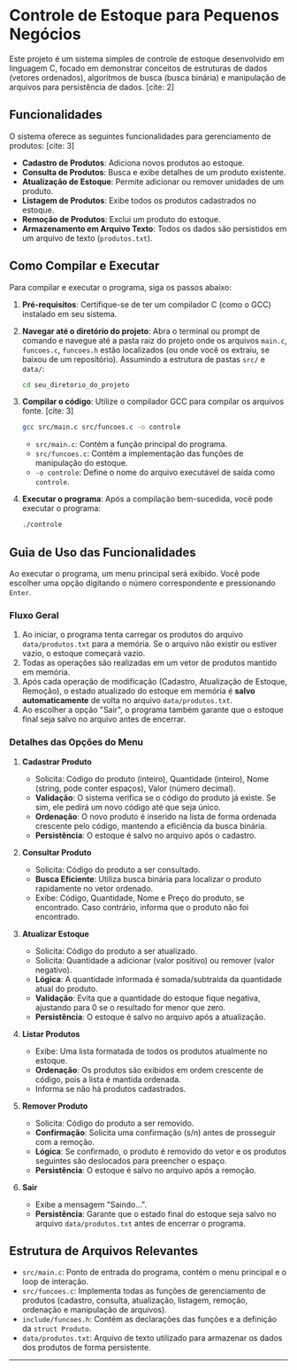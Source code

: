 # Controle de Estoque para Pequenos Negócios

Este projeto é um sistema simples de controle de estoque desenvolvido em linguagem C, focado em demonstrar conceitos de estruturas de dados (vetores ordenados), algoritmos de busca (busca binária) e manipulação de arquivos para persistência de dados. [cite: 2]

## Funcionalidades

O sistema oferece as seguintes funcionalidades para gerenciamento de produtos: [cite: 3]

* **Cadastro de Produtos**: Adiciona novos produtos ao estoque.
* **Consulta de Produtos**: Busca e exibe detalhes de um produto existente.
* **Atualização de Estoque**: Permite adicionar ou remover unidades de um produto.
* **Listagem de Produtos**: Exibe todos os produtos cadastrados no estoque.
* **Remoção de Produtos**: Exclui um produto do estoque.
* **Armazenamento em Arquivo Texto**: Todos os dados são persistidos em um arquivo de texto (`produtos.txt`).

## Como Compilar e Executar

Para compilar e executar o programa, siga os passos abaixo:

1.  **Pré-requisitos**: Certifique-se de ter um compilador C (como o GCC) instalado em seu sistema.

2.  **Navegar até o diretório do projeto**:
    Abra o terminal ou prompt de comando e navegue até a pasta raiz do projeto onde os arquivos `main.c`, `funcoes.c`, `funcoes.h` estão localizados (ou onde você os extraiu, se baixou de um repositório). Assumindo a estrutura de pastas `src/` e `data/`:

    ```bash
    cd seu_diretorio_do_projeto
    ```

3.  **Compilar o código**:
    Utilize o compilador GCC para compilar os arquivos fonte. [cite: 3]

    ```bash
    gcc src/main.c src/funcoes.c -o controle
    ```
    * `src/main.c`: Contém a função principal do programa.
    * `src/funcoes.c`: Contém a implementação das funções de manipulação do estoque.
    * `-o controle`: Define o nome do arquivo executável de saída como `controle`.

4.  **Executar o programa**:
    Após a compilação bem-sucedida, você pode executar o programa:

    ```bash
    ./controle
    ```

## Guia de Uso das Funcionalidades

Ao executar o programa, um menu principal será exibido. Você pode escolher uma opção digitando o número correspondente e pressionando `Enter`.

### Fluxo Geral

1.  Ao iniciar, o programa tenta carregar os produtos do arquivo `data/produtos.txt` para a memória. Se o arquivo não existir ou estiver vazio, o estoque começará vazio.
2.  Todas as operações são realizadas em um vetor de produtos mantido em memória.
3.  Após cada operação de modificação (Cadastro, Atualização de Estoque, Remoção), o estado atualizado do estoque em memória é **salvo automaticamente** de volta no arquivo `data/produtos.txt`.
4.  Ao escolher a opção "Sair", o programa também garante que o estoque final seja salvo no arquivo antes de encerrar.

### Detalhes das Opções do Menu

1.  **Cadastrar Produto**
    * Solicita: Código do produto (inteiro), Quantidade (inteiro), Nome (string, pode conter espaços), Valor (número decimal).
    * **Validação**: O sistema verifica se o código do produto já existe. Se sim, ele pedirá um novo código até que seja único.
    * **Ordenação**: O novo produto é inserido na lista de forma ordenada crescente pelo código, mantendo a eficiência da busca binária.
    * **Persistência**: O estoque é salvo no arquivo após o cadastro.

2.  **Consultar Produto**
    * Solicita: Código do produto a ser consultado.
    * **Busca Eficiente**: Utiliza busca binária para localizar o produto rapidamente no vetor ordenado.
    * Exibe: Código, Quantidade, Nome e Preço do produto, se encontrado. Caso contrário, informa que o produto não foi encontrado.

3.  **Atualizar Estoque**
    * Solicita: Código do produto a ser atualizado.
    * Solicita: Quantidade a adicionar (valor positivo) ou remover (valor negativo).
    * **Lógica**: A quantidade informada é somada/subtraída da quantidade atual do produto.
    * **Validação**: Evita que a quantidade do estoque fique negativa, ajustando para 0 se o resultado for menor que zero.
    * **Persistência**: O estoque é salvo no arquivo após a atualização.

4.  **Listar Produtos**
    * Exibe: Uma lista formatada de todos os produtos atualmente no estoque.
    * **Ordenação**: Os produtos são exibidos em ordem crescente de código, pois a lista é mantida ordenada.
    * Informa se não há produtos cadastrados.

5.  **Remover Produto**
    * Solicita: Código do produto a ser removido.
    * **Confirmação**: Solicita uma confirmação (s/n) antes de prosseguir com a remoção.
    * **Lógica**: Se confirmado, o produto é removido do vetor e os produtos seguintes são deslocados para preencher o espaço.
    * **Persistência**: O estoque é salvo no arquivo após a remoção.

6.  **Sair**
    * Exibe a mensagem "Saindo...".
    * **Persistência**: Garante que o estado final do estoque seja salvo no arquivo `data/produtos.txt` antes de encerrar o programa.

## Estrutura de Arquivos Relevantes

* `src/main.c`: Ponto de entrada do programa, contém o menu principal e o loop de interação.
* `src/funcoes.c`: Implementa todas as funções de gerenciamento de produtos (cadastro, consulta, atualização, listagem, remoção, ordenação e manipulação de arquivos).
* `include/funcoes.h`: Contém as declarações das funções e a definição da `struct Produto`.
* `data/produtos.txt`: Arquivo de texto utilizado para armazenar os dados dos produtos de forma persistente.

---

